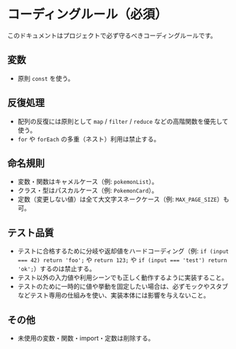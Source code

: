 # コーディングルール（必須）

このドキュメントはプロジェクトで必ず守るべきコーディングルールです。

## 変数
- 原則 `const` を使う。

## 反復処理
- 配列の反復には原則として `map` / `filter` / `reduce` などの高階関数を優先して使う。
- `for` や `forEach` の多重（ネスト）利用は禁止する。

## 命名規則
- 変数・関数はキャメルケース（例: `pokemonList`）。
- クラス・型はパスカルケース（例: `PokemonCard`）。
- 定数（変更しない値）は全て大文字スネークケース（例: `MAX_PAGE_SIZE`）も可。

## テスト品質
- テストに合格するために分岐や返却値をハードコーディング（例: `if (input === 42) return 'foo';` や `return 123;` や `if (input === 'test') return 'ok';`）するのは禁止する。
- テスト以外の入力値や利用シーンでも正しく動作するように実装すること。
- テストのために一時的に値や挙動を固定したい場合は、必ずモックやスタブなどテスト専用の仕組みを使い、実装本体には影響を与えないこと。

## その他
- 未使用の変数・関数・import・定数は削除する。
